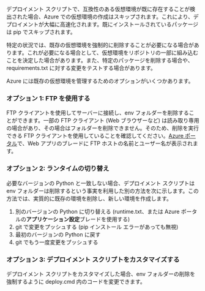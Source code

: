 デプロイメント スクリプトで、互換性のある仮想環境が既に存在することが検出された場合、Azure での仮想環境の作成はスキップされます。これにより、デプロイメントが大幅に高速化されます。既にインストールされているパッケージは pip でスキップされます。

特定の状況では、既存の仮想環境を強制的に削除することが必要になる場合があります。これが必要になる場合として、仮想環境をリポジトリの一部に組み込むことを決定した場合があります。また、特定のパッケージを削除する場合や、requirements.txt に対する変更をテストする場合があります。

Azure には既存の仮想環境を管理するためのオプションがいくつかあります。

### オプション 1: FTP を使用する

FTP クライアントを使用してサーバーに接続し、env フォルダーを削除することができます。一部の FTP クライアント (Web ブラウザーなど) は読み取り専用の場合があり、その場合はフォルダーを削除できません。そのため、削除を実行できる FTP クライアントを使用していることを確認してください。[Azure ポータル](https://portal.azure.com)で、Web アプリのブレードに FTP ホストの名前とユーザー名が表示されます。

### オプション 2: ランタイムの切り替え

必要なバージョンの Python と一致しない場合、デプロイメント スクリプトは env フォルダーは削除するという事実を利用した別の方法を次に示します。この方法では、実質的に既存の環境を削除し、新しい環境を作成します。

1. 別のバージョンの Python に切り替える (runtime.txt、または Azure ポータルの**アプリケーション設定**ブレードを使用する)
1. git で変更をプッシュする (pip インストール エラーがあっても無視)
1. 最初のバージョンの Python に戻す
1. git でもう一度変更をプッシュする

### オプション 3: デプロイメント スクリプトをカスタマイズする

デプロイメント スクリプトをカスタマイズした場合、env フォルダーの削除を強制するように deploy.cmd 内のコードを変更できます。

<!---HONumber=AcomDC_1125_2015-->